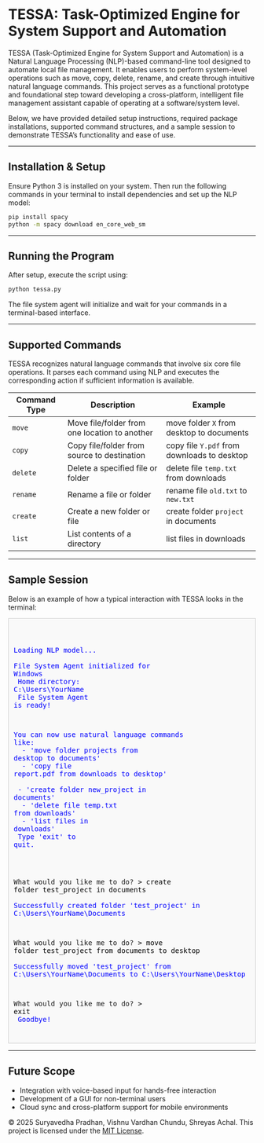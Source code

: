 # TESSA: Task-Optimized Engine for System Support and Automation

TESSA (Task-Optimized Engine for System Support and Automation) is a Natural Language Processing (NLP)-based command-line tool designed to automate local file management. It enables users to perform system-level operations such as move, copy, delete, rename, and create through intuitive natural language commands. This project serves as a functional prototype and foundational step toward developing a cross-platform, intelligent file management assistant capable of operating at a software/system level. 

Below, we have provided detailed setup instructions, required package installations, supported command structures, and a sample session to demonstrate TESSA’s functionality and ease of use.

---

## Installation & Setup

Ensure Python 3 is installed on your system. Then run the following commands in your terminal to install dependencies and set up the NLP model:

```bash
pip install spacy
python -m spacy download en_core_web_sm
```

---

## Running the Program

After setup, execute the script using:

```bash
python tessa.py
```

The file system agent will initialize and wait for your commands in a terminal-based interface.

---

## Supported Commands

TESSA recognizes natural language commands that involve six core file operations. It parses each command using NLP and executes the corresponding action if sufficient information is available.

| Command Type | Description | Example |
|--------------|-------------|---------|
| `move`       | Move file/folder from one location to another | move folder `X` from desktop to documents |
| `copy`       | Copy file/folder from source to destination | copy file `Y.pdf` from downloads to desktop |
| `delete`     | Delete a specified file or folder | delete file `temp.txt` from downloads |
| `rename`     | Rename a file or folder | rename file `old.txt` to `new.txt` |
| `create`     | Create a new folder or file | create folder `project` in documents |
| `list`       | List contents of a directory | list files in downloads |

---

## Sample Session

Below is an example of how a typical interaction with TESSA looks in the terminal:

<div style="background-color:#f9f9f9; border:1px solid #ccc; padding:10px; font-family:monospace; white-space:pre; font-size:14px;">

<span style="color:blue;">Loading NLP model...</span><br>
<span style="color:blue;">File System Agent initialized for Windows</span><br>
<span style="color:blue;">Home directory: C:\Users\YourName</span><br>
<span style="color:blue;">File System Agent is ready!</span><br>

<span style="color:blue;">You can now use natural language commands like:</span><br>
<span style="color:blue;"> - 'move folder projects from desktop to documents'</span><br>
<span style="color:blue;"> - 'copy file report.pdf from downloads to desktop'</span><br>
<span style="color:blue;"> - 'create folder new_project in documents'</span><br>
<span style="color:blue;"> - 'delete file temp.txt from downloads'</span><br>
<span style="color:blue;"> - 'list files in downloads'</span><br>
<span style="color:blue;">Type 'exit' to quit.</span><br><br>

What would you like me to do? <span style="color:black;">> create folder test_project in documents</span><br>
<span style="color:blue;">Successfully created folder 'test_project' in C:\Users\YourName\Documents</span><br>

What would you like me to do? <span style="color:black;">> move folder test_project from documents to desktop</span><br>
<span style="color:blue;">Successfully moved 'test_project' from C:\Users\YourName\Documents to C:\Users\YourName\Desktop</span><br>

What would you like me to do? <span style="color:black;">> exit</span><br>
<span style="color:blue;">Goodbye!</span>
</div>

---

## Future Scope

- Integration with voice-based input for hands-free interaction  
- Development of a GUI for non-terminal users  
- Cloud sync and cross-platform support for mobile environments



© 2025 Suryavedha Pradhan, Vishnu Vardhan Chundu, Shreyas Achal. This project is licensed under the [MIT License](https://opensource.org/licenses/MIT).
